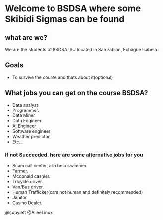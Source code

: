# Welcome to BSDSA where some Skibidi Sigmas can be found

## what are we?

We are the students of BSDSA ISU located in San Fabian, Echague Isabela.

## Goals

- To survive the course and thats about it(optional)

## What jobs you can get on the course BSDSA?

- Data analyst
- Programmer.
- Data Miner
- Data Engineer
- Ai Engineer
- Software engineer
- Weather predictor
- Etc...

### If not Succeeded. here are some alternative jobs for you

- Scam call center, aka be a scammer.
- Farmer.
- Mcdonald cashier.
- Tricycle driver.
- Van/Bus driver.
- Human Trafficker(cars not human and definitely recommended)
- Janitor
- Casino Dealer.

@copyleft @AlieeLinux
